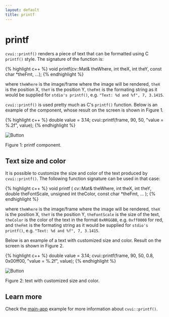 ```yaml
---
layout: default
title: printf
---
```


# printf

`cvui::printf()` renders a piece of text that can be formatted using C `printf()` style. The signature of the function is:

{% highlight c++ %}
void printf(cv::Mat& theWhere, int theX, int theY, const char *theFmt, ...);
{% endhighlight %}

where `theWhere` is the image/frame where the image will be rendered, `theX` is the position X, `theY` is the position Y, `theFmt` is the formating string as it would be supplied for `stdio's printf()`, e.g. `"Text: %d and %f", 7, 3.1415`.

`cvui::printf()` is used pretty much as C's `printf()` function. Below is an example of the component, whose result on the screen is shown in Figure 1.

{% highlight c++ %}
double value = 3.14;
cvui::printf(frame, 90, 50, "value = %.2f", value);
{% endhighlight %}

![Button](/img/printf.png)
<p class="img-caption">Figure 1: printf component.</p>

## Text size and color

It is possible to customize the size and color of the text produced by `cvui::printf()`. The following function signature can be used in that case:

{% highlight c++ %}
void printf (
    cv::Mat& theWhere,
    int theX,
    int theY,
    double theFontScale,
    unsigned int theColor,
    const char *theFmt,
    ...
);
{% endhighlight %}

where `theWhere` is the image/frame where the image will be rendered, `theX` is the position X, `theY` is the position Y, `theFontScale` is the size of the text, `theColor` is the color of the text in the format `0xRRGGBB`, e.g. `0xff0000` for red, and `theFmt` is the formating string as it would be supplied for `stdio's printf()`, e.g. `"Text: %d and %f", 7, 3.1415`.

Below is an example of a text with customized size and color. Result on the screen is shown in Figure 2.

{% highlight c++ %}
double value = 3.14;
cvui::printf(frame, 90, 50, 0.8, 0x00ff00, "value = %.2f", value);
{% endhighlight %}

![Button](/img/printf-tweaked.png)
<p class="img-caption">Figure 2: text with customized size and color.</p>

## Learn more

Check the [main-app](https://github.com/Dovyski/cvui/tree/master/example/src/main-app) example for more information about <code>cvui::printf()</code>.
